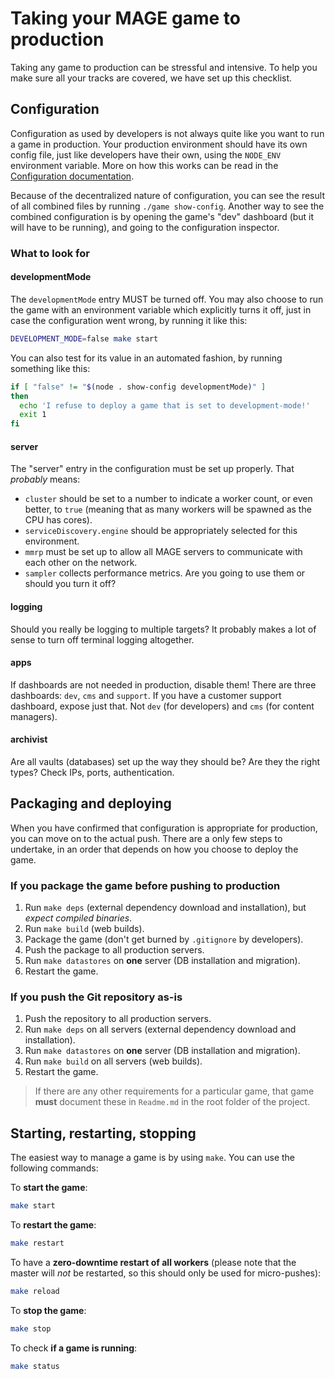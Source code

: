 # Taking your MAGE game to production

Taking any game to production can be stressful and intensive. To help you make sure all your tracks
are covered, we have set up this checklist.


## Configuration

Configuration as used by developers is not always quite like you want to run a game in production.
Your production environment should have its own config file, just like developers have their own,
using the `NODE_ENV` environment variable. More on how this works can be read in the
[Configuration documentation](../../lib/config).

Because of the decentralized nature of configuration, you can see the result of all combined files
by running `./game show-config`. Another way to see the combined configuration is by opening the
game's "dev" dashboard (but it will have to be running), and going to the configuration inspector.

### What to look for

#### developmentMode

The `developmentMode` entry MUST be turned off. You may also choose to run the game with an
environment variable which explicitly turns it off, just in case the configuration went wrong, by
running it like this:

```sh
DEVELOPMENT_MODE=false make start
```

You can also test for its value in an automated fashion, by running something like this:

```sh
if [ "false" != "$(node . show-config developmentMode)" ]
then
  echo 'I refuse to deploy a game that is set to development-mode!'
  exit 1
fi
```

#### server

The "server" entry in the configuration must be set up properly. That *probably* means:

- `cluster` should be set to a number to indicate a worker count, or even better, to `true` (meaning
  that as many workers will be spawned as the CPU has cores).
- `serviceDiscovery.engine` should be appropriately selected for this environment.
- `mmrp` must be set up to allow all MAGE servers to communicate with each other on the network.
- `sampler` collects performance metrics. Are you going to use them or should you turn it off?

#### logging

Should you really be logging to multiple targets? It probably makes a lot of sense to turn off
terminal logging altogether.

#### apps

If dashboards are not needed in production, disable them! There are three dashboards: `dev`, `cms`
and `support`. If you have a customer support dashboard, expose just that. Not `dev` (for
developers) and `cms` (for content managers).

#### archivist

Are all vaults (databases) set up the way they should be? Are they the right types? Check IPs,
ports, authentication.


## Packaging and deploying

When you have confirmed that configuration is appropriate for production, you can move on to the
actual push. There are a only few steps to undertake, in an order that depends on how you choose to
deploy the game.

### If you package the game before pushing to production

1. Run `make deps` (external dependency download and installation), but *expect compiled binaries*.
2. Run `make build` (web builds).
3. Package the game (don't get burned by `.gitignore` by developers).
4. Push the package to all production servers.
5. Run `make datastores` on **one** server (DB installation and migration).
6. Restart the game.

### If you push the Git repository as-is

1. Push the repository to all production servers.
2. Run `make deps` on all servers (external dependency download and installation).
3. Run `make datastores` on **one** server (DB installation and migration).
4. Run `make build` on all servers (web builds).
5. Restart the game.

> If there are any other requirements for a particular game, that game **must** document these in
> `Readme.md` in the root folder of the project.


## Starting, restarting, stopping

The easiest way to manage a game is by using `make`. You can use the following commands:

To **start the game**:

```sh
make start
```

To **restart the game**:

```sh
make restart
```

To have a **zero-downtime restart of all workers** (please note that the master will *not* be
restarted, so this should only be used for micro-pushes):

```sh
make reload
```

To **stop the game**:

```sh
make stop
```

To check **if a game is running**:

```sh
make status
```
